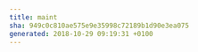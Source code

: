 ```yaml
---
title: maint
sha: 949c0c810ae575e9e35998c72189b1d90e3ea075
generated: 2018-10-29 09:19:31 +0100
---
```

